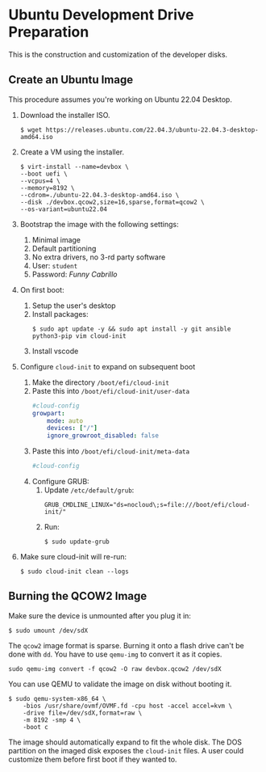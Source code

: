 # Ubuntu Development Drive Preparation 

This is the construction and customization of the developer disks.

## Create an Ubuntu Image 

This procedure assumes you're working on Ubuntu 22.04 Desktop. 

1. Download the installer ISO. 

    ```console
    $ wget https://releases.ubuntu.com/22.04.3/ubuntu-22.04.3-desktop-amd64.iso
    ```

1. Create a VM using the installer. 

    ```console
    $ virt-install --name=devbox \
    --boot uefi \
    --vcpus=4 \
    --memory=8192 \
    --cdrom=./ubuntu-22.04.3-desktop-amd64.iso \
    --disk ./devbox.qcow2,size=16,sparse,format=qcow2 \
    --os-variant=ubuntu22.04 
    ```

1. Bootstrap the image with the following settings:
    1. Minimal image 
    1. Default partitioning 
    1. No extra drivers, no 3-rd party software
    1. User: `student`
    1. Password: *Funny Cabrillo* 
    
1. On first boot:
    1. Setup the user's desktop 
    1. Install packages:
        ```console
        $ sudo apt update -y && sudo apt install -y git ansible python3-pip vim cloud-init
        ```
    1. Install vscode 

1. Configure `cloud-init` to expand on subsequent boot
    1. Make the directory `/boot/efi/cloud-init`
    1. Paste this into `/boot/efi/cloud-init/user-data`
        ```yaml
        #cloud-config
        growpart:
            mode: auto
            devices: ["/"]
            ignore_growroot_disabled: false
        ```
    1. Paste this into `/boot/efi/cloud-init/meta-data`
        ```yaml
        #cloud-config
        ```
    1. Configure GRUB:
        1. Update `/etc/default/grub`:
            ```
            GRUB_CMDLINE_LINUX="ds=nocloud\;s=file:///boot/efi/cloud-init/"
            ```
        1. Run:
            ```console
            $ sudo update-grub 
            ```
1. Make sure cloud-init will re-run:
    ```console 
    $ sudo cloud-init clean --logs
    ```

## Burning the QCOW2 Image 

Make sure the device is unmounted after you plug it in: 

```console
$ sudo umount /dev/sdX 
```

The `qcow2` image format is sparse. Burning it onto a flash drive can't be done with `dd`. You have to use `qemu-img` to convert it as it copies. 

```console 
sudo qemu-img convert -f qcow2 -O raw devbox.qcow2 /dev/sdX
```

You can use QEMU to validate the image on disk without booting it. 

```conosle 
$ sudo qemu-system-x86_64 \
    -bios /usr/share/ovmf/OVMF.fd -cpu host -accel accel=kvm \
    -drive file=/dev/sdX,format=raw \
    -m 8192 -smp 4 \
    -boot c
```

The image should automatically expand to fit the whole disk. The DOS partition on the imaged disk exposes the `cloud-init` files. A user could customize them before first boot if they wanted to. 
